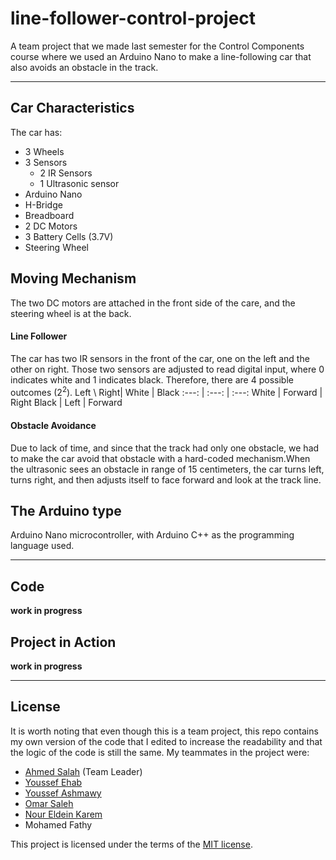 # line-follower-control-project
A team project that we made last semester for the Control Components course where we used an Arduino Nano to make a line-following car that also avoids an obstacle in the track.
- - - -
## Car Characteristics 
The car has:
* 3 Wheels
* 3 Sensors
    * 2 IR Sensors
    * 1 Ultrasonic sensor
* Arduino Nano
* H-Bridge
* Breadboard
* 2 DC Motors
* 3 Battery Cells (3.7V)
* Steering Wheel

## Moving Mechanism
The two DC motors are attached in the front side of the care, and the steering wheel is at the back.
#### Line Follower
The car has two IR sensors in the front of the car, one on the left and the other on right. Those two sensors are adjusted to read digital input, where 0 indicates white and 1 indicates black. Therefore, there are 4 possible outcomes (2<sup>2</sup>).
Left \ Right| White | Black
:---: | :---: | :---:
White | Forward | Right
Black | Left | Forward
#### Obstacle Avoidance
Due to lack of time, and since that the track had only one obstacle, we had to make the car avoid that obstacle with a hard-coded mechanism.When the ultrasonic sees an obstacle in range of 15 centimeters, the car turns left, turns right, and then adjusts itself to face forward and look at the track line.

## The Arduino type
Arduino Nano microcontroller, with Arduino C++ as the programming language used.
- - - -
## Code
**work in progress**
## Project in Action
**work in progress**
- - - -
## License
It is worth noting that even though this is a team project, this repo contains my own version of the code that I edited to increase the readability and that the logic of the code is still the same.
My teammates in the project were:
* [Ahmed Salah](https://github.com/Ahmed-Salah-312) (Team Leader)
* [Youssef Ehab](https://github.com/Youssef231001)
* [Youssef Ashmawy](https://github.com/youssefashmawy)
* [Omar Saleh](https://github.com/MrMariodude)
* [Nour Eldein Karem](https://github.com/NourEl-dein)
* Mohamed Fathy

This project is licensed under the terms of the [MIT license](https://opensource.org/licenses/MIT).
